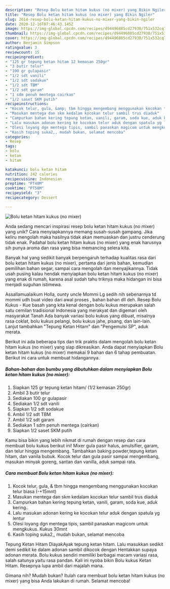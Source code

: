 ```yaml
---
description: "Resep Bolu ketan hitam kukus (no mixer) yang Bikin Ngiler"
title: "Resep Bolu ketan hitam kukus (no mixer) yang Bikin Ngiler"
slug: 2614-resep-bolu-ketan-hitam-kukus-no-mixer-yang-bikin-ngiler
date: 2020-12-16T07:46:43.145Z
image: https://img-global.cpcdn.com/recipes/d94496885cd27930/751x532cq70/bolu-ketan-hitam-kukus-no-mixer-foto-resep-utama.jpg
thumbnail: https://img-global.cpcdn.com/recipes/d94496885cd27930/751x532cq70/bolu-ketan-hitam-kukus-no-mixer-foto-resep-utama.jpg
cover: https://img-global.cpcdn.com/recipes/d94496885cd27930/751x532cq70/bolu-ketan-hitam-kukus-no-mixer-foto-resep-utama.jpg
author: Benjamin Simpson
ratingvalue: 3
reviewcount: 15
recipeingredient:
- "125 gr tepung ketan hitam 12 kemasan 250gr"
- "3 butir telur"
- "100 gr gulapasir"
- "1/2 sdt vanili"
- "1/2 sdt sodakue"
- "1/2 sdt TBM"
- "1/2 sdt garam"
- "1 sdm penuh mentega cairkan"
- "1/2 saset SKM putih"
recipeinstructions:
- "Kocok telur, gula, &amp; tbm hingga mengembang menggunakan kocokan telur biasa (-+15mnt)"
- "Masukan mentega dan skm kedalam kocokan telur sambil trus diaduk"
- "Campurkan bahan kering tepung ketan, vanili, garam, soda kue, aduk kering.."
- "Lalu masukan adonan kering ke kocokan telur aduk dengan spatula yg lentur"
- "Olesi loyang dgn mentega tipis, sambil panaskan magicom untuk mengkukus. Kukus 30mnt"
- "Kasih toping suka2,, mudah bukan, selamat mencoba"
categories:
- Resep
tags:
- bolu
- ketan
- hitam

katakunci: bolu ketan hitam 
nutrition: 242 calories
recipecuisine: Indonesian
preptime: "PT40M"
cooktime: "PT58M"
recipeyield: "3"
recipecategory: Dessert

---
```



![Bolu ketan hitam kukus (no mixer)](https://img-global.cpcdn.com/recipes/d94496885cd27930/751x532cq70/bolu-ketan-hitam-kukus-no-mixer-foto-resep-utama.jpg)

Anda sedang mencari inspirasi resep bolu ketan hitam kukus (no mixer) yang unik? Cara menyiapkannya memang susah-susah gampang. Jika keliru mengolah maka hasilnya tidak akan memuaskan dan justru cenderung tidak enak. Padahal bolu ketan hitam kukus (no mixer) yang enak harusnya sih punya aroma dan rasa yang bisa memancing selera kita.

Banyak hal yang sedikit banyak berpengaruh terhadap kualitas rasa dari bolu ketan hitam kukus (no mixer), pertama dari jenis bahan, kemudian pemilihan bahan segar, sampai cara mengolah dan menyajikannya. Tidak usah pusing kalau hendak menyiapkan bolu ketan hitam kukus (no mixer) yang enak di rumah, karena asal sudah tahu triknya maka hidangan ini bisa menjadi suguhan istimewa.

Assallamualaikum Holla, ounty uncle Mommi Lg sedih nih sebenarnya td mommi udh buat video dari awal proses , bahan bahan dll deh. Resep Bolu Kukus - Kue basah yang kita kenal dengan bolu kukus merupakan salah satu cemilan tradisional Indonesia yang merakyat dan digemari oleh masyarakat Tanah Ada banyak variasi bolu kukus yang dibuat, misalnya rasa coklat, bolu kukus pelangi, bolu kukus jahe, pisang, dan lain-lain. Lanjut tambahkan &#34;Tepung Ketan Hitam&#34; dan &#34;Pengemulsi SP&#34;, aduk merata.


Berikut ini ada beberapa tips dan trik praktis dalam mengolah bolu ketan hitam kukus (no mixer) yang siap dikreasikan. Anda dapat menyiapkan Bolu ketan hitam kukus (no mixer) memakai 9 bahan dan 6 tahap pembuatan. Berikut ini cara untuk membuat hidangannya.

<!--inarticleads1-->

##### Bahan-bahan dan bumbu yang dibutuhkan dalam menyiapkan Bolu ketan hitam kukus (no mixer):

1. Siapkan 125 gr tepung ketan hitam/ (1/2 kemasan 250gr)
1. Ambil 3 butir telur
1. Sediakan 100 gr gulapasir
1. Sediakan 1/2 sdt vanili
1. Siapkan 1/2 sdt sodakue
1. Ambil 1/2 sdt TBM
1. Ambil 1/2 sdt garam
1. Sediakan 1 sdm penuh mentega (cairkan)
1. Siapkan 1/2 saset SKM putih


Kamu bisa bikin yang lebih nikmat di rumah dengan resep dan cara membuat bolu kukus berikut ini! Mixer gula pasir halus, amulsifier, garam, dan telur hingga mengembang. Tambahkan baking powder,tepung ketan hitam, dan vanila bubuk. Kocok telur dan gula pasir sampai mengembang, masukan minyak goreng, santan dan vanilla, aduk sampai rata. 

<!--inarticleads2-->

##### Cara membuat Bolu ketan hitam kukus (no mixer):

1. Kocok telur, gula, &amp; tbm hingga mengembang menggunakan kocokan telur biasa (-+15mnt)
1. Masukan mentega dan skm kedalam kocokan telur sambil trus diaduk
1. Campurkan bahan kering tepung ketan, vanili, garam, soda kue, aduk kering..
1. Lalu masukan adonan kering ke kocokan telur aduk dengan spatula yg lentur
1. Olesi loyang dgn mentega tipis, sambil panaskan magicom untuk mengkukus. Kukus 30mnt
1. Kasih toping suka2,, mudah bukan, selamat mencoba


Tepung Ketan Hitam DiayakAyak tepung ketan hitam. Lalu masukkan sedikit demi sedikit ke dalam adonan sambil dikocok dengan Hentakkan supaya adonan merata. Bolu kukus sendiri memiliki berbagai macam variasi rasa, salah satunya yaitu rasa pandan. Kali ini nyoba bikin Bolu kukus Ketan Hitam. Resepnya lupa ambil dari majalah mana. 

Gimana nih? Mudah bukan? Itulah cara membuat bolu ketan hitam kukus (no mixer) yang bisa Anda lakukan di rumah. Selamat mencoba!
